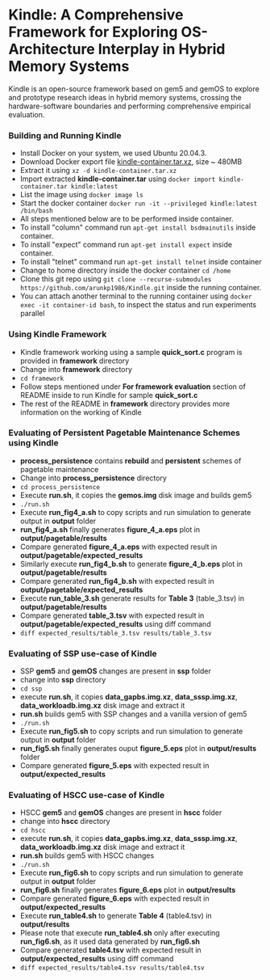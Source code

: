 # Kindle: A Comprehensive Framework for Exploring  OS-Architecture Interplay in Hybrid Memory Systems
Kindle is an open-source framework based on gem5 and gemOS to explore and prototype research ideas in hybrid memory systems, crossing the hardware-software boundaries and performing comprehensive empirical evaluation.

### Building and Running Kindle
- Install Docker on your system, we used Ubuntu 20.04.3.
- Download Docker export file [kindle-container.tar.xz](https://drive.google.com/file/d/1wY7FWfpd_hKsEtvlpLf3KPNc6BnGI6d2/view?usp=sharing), size ~ 480MB
- Extract it using `xz -d kindle-container.tar.xz`
- Import extracted **kindle-container.tar** using `docker import kindle-container.tar kindle:latest`
- List the image using `docker image ls`
- Start the docker container `docker run -it --privileged kindle:latest /bin/bash`
- All steps mentioned below are to be performed inside container.
- To install "column" command run `apt-get install bsdmainutils` inside container.
- To install "expect" command run `apt-get install expect` inside container.
- To install "telnet" command run `apt-get install telnet` inside container
- Change to home directory inside the docker container `cd /home`
- Clone this git repo using `git clone --recurse-submodules https://github.com/arunkp1986/Kindle.git` inside the running container.
- You can attach another terminal to the running container using `docker exec -it container-id bash`, to inspect the status and run experiments parallel 

### Using Kindle Framework 
- Kindle framework working using a sample **quick_sort.c** program is provided in **framework** directory
- Change into **framework** directory
- `cd framework`
- Follow steps mentioned under **For framework evaluation** section of README inside to run Kindle for sample **quick_sort.c**
- The rest of the README in **framework** directory provides more information on the working of Kindle

### Evaluating of Persistent Pagetable Maintenance Schemes using Kindle
- **process_persistence** contains **rebuild** and **persistent** schemes of pagetable maintenance
- Change into **process_persistence** directory
- `cd process_persistence`
- Execute **run.sh**, it copies the **gemos.img** disk image and builds gem5
- `./run.sh`
- Execute **run_fig4_a.sh** to copy scripts and run simulation to generate output in **output** folder
- **run_fig4_a.sh** finally generates **figure_4_a.eps** plot in **output/pagetable/results**
- Compare generated **figure_4_a.eps** with expected result in **output/pagetable/expected_results**
- Similarly execute **run_fig4_b.sh** to generate **figure_4_b.eps** plot in **output/pagetable/results**
- Compare generated **run_fig4_b.sh** with expected result in **output/pagetable/expected_results**
- Execute **run_table_3.sh** generate results for **Table 3** (table_3.tsv) in  **output/pagetable/results**
- Compare generated **table_3.tsv** with expected result in **output/pagetable/expected_results** using diff command
- `diff expected_results/table_3.tsv results/table_3.tsv`  

### Evaluating of SSP use-case of Kindle
- SSP **gem5** and **gemOS** changes are present in **ssp** folder
- change into **ssp** directory
- `cd ssp`
- execute **run.sh**, it copies **data_gapbs.img.xz**, **data_sssp.img.xz**, **data_workloadb.img.xz** disk image and extract it
- **run.sh** builds gem5 with SSP changes and a vanilla version of gem5
- `./run.sh`
- Execute **run_fig5.sh** to copy scripts and run simulation to generate output in **output** folder
- **run_fig5.sh** finally generates ouput **figure_5.eps** plot in **output/results** folder
- Compare generated **figure_5.eps** with expected result in **output/expected_results**

### Evaluating of HSCC use-case of Kindle
- HSCC **gem5** and **gemOS** changes are present in **hscc** folder
- change into **hscc** directory
- `cd hscc`
- execute **run.sh**, it copies **data_gapbs.img.xz**, **data_sssp.img.xz**, **data_workloadb.img.xz** disk image and extract it
- **run.sh** builds gem5 with HSCC changes
- `./run.sh`
- Execute **run_fig6.sh** to copy scripts and run simulation to generate output in **output** folder
- **run_fig6.sh** finally generates **figure_6.eps** plot in **output/results**
- Compare generated **figure_6.eps** with expected result in **output/expected_results**
- Execute **run_table4.sh** to generate **Table 4** (table4.tsv) in  **output/results**
- Please note that execute **run_table4.sh** only after executing **run_fig6.sh**, as it used data generated by **run_fig6.sh**
- Compare generated **table4.tsv** with expected result in **output/expected_results** using diff command
- `diff expected_results/table4.tsv results/table4.tsv`  

